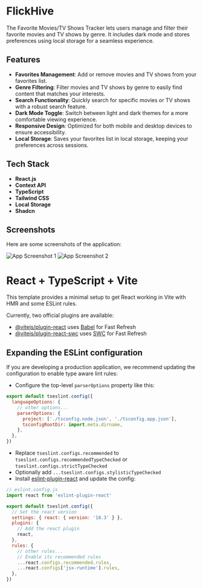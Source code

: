 
# FlickHive
The Favorite Movies/TV Shows Tracker lets users manage and filter their favorite movies and TV shows by genre. It includes dark mode and stores preferences using local storage for a seamless experience.

## Features

- **Favorites Management**: Add or remove movies and TV shows from your favorites list.
- **Genre Filtering**: Filter movies and TV shows by genre to easily find content that matches your interests.
- **Search Functionality**: Quickly search for specific movies or TV shows with a robust search feature.
- **Dark Mode Toggle**: Switch between light and dark themes for a more comfortable viewing experience.
- **Responsive Design**: Optimized for both mobile and desktop devices to ensure accessibility.
- **Local Storage**: Saves your favorites list in local storage, keeping your preferences across sessions.

## Tech Stack



- **React.js**
- **Context API**
- **TypeScript**
- **Tailwind CSS**
- **Local Storage**
- **Shadcn**

## Screenshots

Here are some screenshots of the application:

![App Screenshot 1](./assets/screenshot1.png)
![App Screenshot 2](./assets/screenshot2.png)








# React + TypeScript + Vite

This template provides a minimal setup to get React working in Vite with HMR and some ESLint rules.

Currently, two official plugins are available:

- [@vitejs/plugin-react](https://github.com/vitejs/vite-plugin-react/blob/main/packages/plugin-react/README.md) uses [Babel](https://babeljs.io/) for Fast Refresh
- [@vitejs/plugin-react-swc](https://github.com/vitejs/vite-plugin-react-swc) uses [SWC](https://swc.rs/) for Fast Refresh

## Expanding the ESLint configuration

If you are developing a production application, we recommend updating the configuration to enable type aware lint rules:

- Configure the top-level `parserOptions` property like this:

```js
export default tseslint.config({
  languageOptions: {
    // other options...
    parserOptions: {
      project: ['./tsconfig.node.json', './tsconfig.app.json'],
      tsconfigRootDir: import.meta.dirname,
    },
  },
})
```

- Replace `tseslint.configs.recommended` to `tseslint.configs.recommendedTypeChecked` or `tseslint.configs.strictTypeChecked`
- Optionally add `...tseslint.configs.stylisticTypeChecked`
- Install [eslint-plugin-react](https://github.com/jsx-eslint/eslint-plugin-react) and update the config:

```js
// eslint.config.js
import react from 'eslint-plugin-react'

export default tseslint.config({
  // Set the react version
  settings: { react: { version: '18.3' } },
  plugins: {
    // Add the react plugin
    react,
  },
  rules: {
    // other rules...
    // Enable its recommended rules
    ...react.configs.recommended.rules,
    ...react.configs['jsx-runtime'].rules,
  },
})
```
